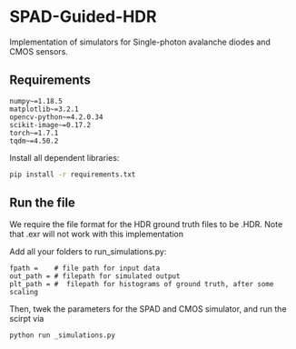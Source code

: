 # SPAD-Guided-HDR
Implementation of simulators for Single-photon avalanche diodes and CMOS sensors.

## Requirements
```
numpy~=1.18.5
matplotlib~=3.2.1
opencv-python~=4.2.0.34
scikit-image~=0.17.2
torch~=1.7.1
tqdm~=4.50.2
```
Install all dependent libraries:
  ```bash
  pip install -r requirements.txt
  ```


## Run the file
We require the file format for the HDR ground truth files to be .HDR. Note that .exr will not work with this implementation

Add all your folders to run_simulations.py:
```angular2
fpath =    # file path for input data 
out_path = # filepath for simulated output 
plt_path = #  filepath for histograms of ground truth, after some scaling
```
Then, twek the parameters for the SPAD and CMOS simulator, and run the scirpt via
```bash
python run _simulations.py
```